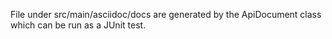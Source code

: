 File under src/main/asciidoc/docs are generated by the ApiDocument class which can be run as a JUnit
test.

